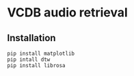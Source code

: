 # VCDB audio retrieval

## Installation

```
pip install matplotlib
pip intall dtw 
pip install librosa
```

